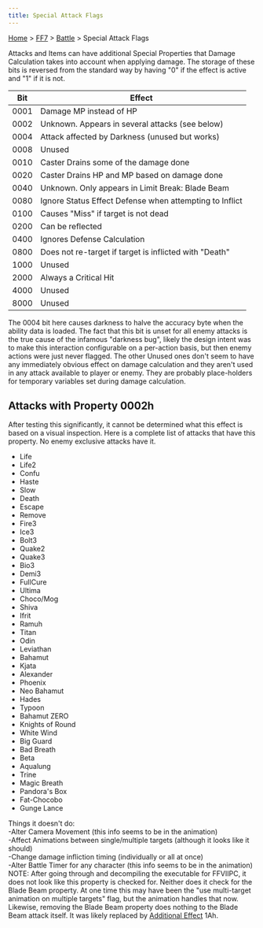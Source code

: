 ```yaml
---
title: Special Attack Flags
---
```


[Home](../../Main%20Page.md.md) > [FF7](../../FF7.md) > [Battle](../Battle.md) > Special Attack Flags

Attacks and Items can have additional Special Properties that Damage
Calculation takes into account when applying damage. The storage of
these bits is reversed from the standard way by having "0" if the effect
is active and "1" if it is not.

| Bit  | Effect                                                  |
|:----:|---------------------------------------------------------|
| 0001 | Damage MP instead of HP                                 |
| 0002 | Unknown. Appears in several attacks (see below)         |
| 0004 | Attack affected by Darkness (unused but works)          |
| 0008 | Unused                                                  |
| 0010 | Caster Drains some of the damage done                   |
| 0020 | Caster Drains HP and MP based on damage done            |
| 0040 | Unknown. Only appears in Limit Break: Blade Beam        |
| 0080 | Ignore Status Effect Defense when attempting to Inflict |
| 0100 | Causes "Miss" if target is not dead                     |
| 0200 | Can be reflected                                        |
| 0400 | Ignores Defense Calculation                             |
| 0800 | Does not re-target if target is inflicted with "Death"  |
| 1000 | Unused                                                  |
| 2000 | Always a Critical Hit                                   |
| 4000 | Unused                                                  |
| 8000 | Unused                                                  |

  
The 0004 bit here causes darkness to halve the accuracy byte when the
ability data is loaded. The fact that this bit is unset for all enemy
attacks is the true cause of the infamous "darkness bug", likely the
design intent was to make this interaction configurable on a per-action
basis, but then enemy actions were just never flagged. The other Unused
ones don't seem to have any immediately obvious effect on damage
calculation and they aren't used in any attack available to player or
enemy. They are probably place-holders for temporary variables set
during damage calculation.

## Attacks with Property 0002h

After testing this significantly, it cannot be determined what this
effect is based on a visual inspection. Here is a complete list of
attacks that have this property. No enemy exclusive attacks have it.

-   Life
-   Life2
-   Confu
-   Haste
-   Slow
-   Death
-   Escape
-   Remove
-   Fire3
-   Ice3
-   Bolt3
-   Quake2
-   Quake3
-   Bio3
-   Demi3
-   FullCure
-   Ultima
-   Choco/Mog
-   Shiva
-   Ifrit
-   Ramuh
-   Titan
-   Odin
-   Leviathan
-   Bahamut
-   Kjata
-   Alexander
-   Phoenix
-   Neo Bahamut
-   Hades
-   Typoon
-   Bahamut ZERO
-   Knights of Round
-   White Wind
-   Big Guard
-   Bad Breath
-   Beta
-   Aqualung
-   Trine
-   Magic Breath
-   Pandora's Box
-   Fat-Chocobo
-   Gunge Lance

  
Things it doesn't do:  
-Alter Camera Movement (this info seems to be in the animation)  
-Affect Animations between single/multiple targets (although it looks
like it should)  
-Change damage infliction timing (individually or all at once)  
-Alter Battle Timer for any character (this info seems to be in the
animation)  
NOTE: After going through and decompiling the executable for FFVIIPC, it
does not look like this property is checked for. Neither does it check
for the Blade Beam property. At one time this may have been the "use
multi-target animation on multiple targets" flag, but the animation
handles that now. Likewise, removing the Blade Beam property does
nothing to the Blade Beam attack itself. It was likely replaced by
[Additional Effect][] 1Ah.

  [Additional Effect]: ../Attack%20Special%20Effects.md "wikilink"
